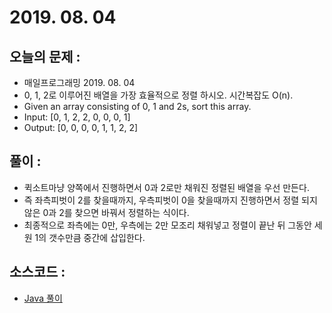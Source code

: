# 2019. 08. 04

## 오늘의 문제 : 

- 매일프로그래밍 2019. 08. 04
- 0, 1, 2로 이루어진 배열을 가장 효율적으로 정렬 하시오. 시간복잡도 O(n).
- Given an array consisting of 0, 1 and 2s, sort this array.
- Input: [0, 1, 2, 2, 0, 0, 0, 1]
- Output: [0, 0, 0, 0, 1, 1, 2, 2]

## 풀이 :
- 퀵소트마냥 양쪽에서 진행하면서 0과 2로만 채워진 정렬된 배열을 우선 만든다.
- 즉 좌측피벗이 2를 찾을때까지, 우측피벗이 0을 찾을때까지 진행하면서 정렬 되지 않은 0과 2를 찾으면 바꿔서 정렬하는 식이다.
- 최종적으로 좌측에는 0만, 우측에는 2만 모조리 채워넣고 정렬이 끝난 뒤 그동안 세원 1의 갯수만큼 중간에 삽입한다.

## 소스코드 : 

- [Java 풀이](../../src/main/java/dev/haenara/mailprogramming/solution/y2019/m08/d04/Solution190804.java)